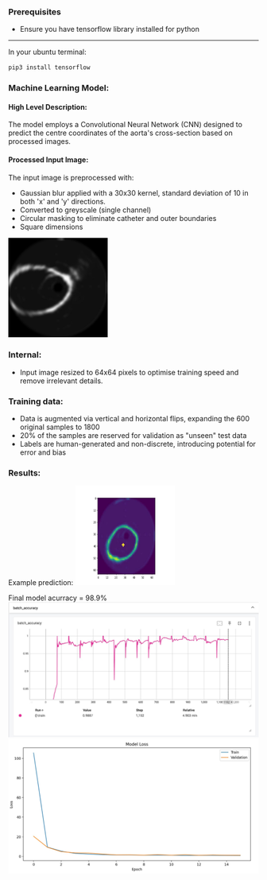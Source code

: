 ### Prerequisites
- Ensure you have tensorflow library installed for python
---
In your ubuntu terminal:
```Ruby
pip3 install tensorflow
```

### Machine Learning Model:
#### High Level Description:
The model employs a Convolutional Neural Network (CNN) designed to predict the centre 
coordinates of the aorta's cross-section based on processed images.


#### Processed Input Image:
The input image is preprocessed with:
- Gaussian blur applied with a 30x30 kernel, standard deviation of 10 in both 'x' and 'y' directions.
- Converted to greyscale (single channel)
- Circular masking to eliminate catheter and outer boundaries
- Square dimensions

<img src="results/0.jpg" alt="Example Input" width="200" height="200">

### Internal:
- Input image resized to 64x64 pixels to optimise training speed and remove irrelevant details.

### Training data:
- Data is augmented via vertical and horizontal flips, expanding the 600 original samples to 1800
- 20% of the samples are reserved for validation as "unseen" test data
- Labels are human-generated and non-discrete, introducing potential for error and bias

### Results:
Example prediction:
<img src="results/image_output_0.jpg" alt="Example output" width="200" height="200">

Final model acurracy = 98.9%
![Model Accuracy](results/batch_accuracy_grayscale_64x64.JPG)
![Model Accuracy](results/loss_graph_grayscale_64x64.JPG)
